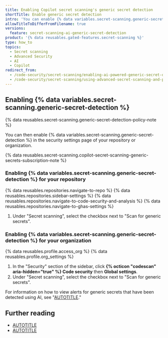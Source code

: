 ```yaml
---
title: Enabling Copilot secret scanning's generic secret detection
shortTitle: Enable generic secret detection
intro: 'You can enable {% data variables.secret-scanning.generic-secret-detection %} for your repository or organization. Alerts for generic secrets, such as passwords, are displayed in a separate list on the {% data variables.product.prodname_secret_scanning %} alerts page.'
allowTitleToDifferFromFilename: true
versions:
  feature: secret-scanning-ai-generic-secret-detection
product: '{% data reusables.gated-features.secret-scanning %}'
type: how_to
topics:
  - Secret scanning
  - Advanced Security
  - AI
  - Copilot
redirect_from:
  - /code-security/secret-scanning/enabling-ai-powered-generic-secret-detection
  - /code-security/secret-scanning/using-advanced-secret-scanning-and-push-protection-features/generic-secret-detection/enabling-ai-powered-generic-secret-detection
---
```


## Enabling {% data variables.secret-scanning.generic-secret-detection %}

{% data reusables.secret-scanning.generic-secret-detection-policy-note %}

You can then enable {% data variables.secret-scanning.generic-secret-detection %} in the security settings page of your repository or organization.

{% data reusables.secret-scanning.copilot-secret-scanning-generic-secrets-subscription-note %}

### Enabling {% data variables.secret-scanning.generic-secret-detection %} for your repository

{% data reusables.repositories.navigate-to-repo %}
{% data reusables.repositories.sidebar-settings %}
{% data reusables.repositories.navigate-to-code-security-and-analysis %}
{% data reusables.repositories.navigate-to-ghas-settings %}
1. Under "Secret scanning", select the checkbox next to "Scan for generic secrets".

### Enabling {% data variables.secret-scanning.generic-secret-detection %} for your organization

{% data reusables.profile.access_org %}
{% data reusables.profile.org_settings %}
1. In the "Security" section of the sidebar, click **{% octicon "codescan" aria-hidden="true" %} Code security** then **Global settings**.
1. Under "Secret scanning", select the checkbox next to "Scan for generic secrets".

For information on how to view alerts for generic secrets that have been detected using AI, see "[AUTOTITLE](/code-security/secret-scanning/managing-alerts-from-secret-scanning/viewing-alerts)."

## Further reading

* [AUTOTITLE](/code-security/secret-scanning/copilot-secret-scanning/responsible-ai-generic-secrets)
* [AUTOTITLE](/code-security/secret-scanning/introduction/about-secret-scanning)
